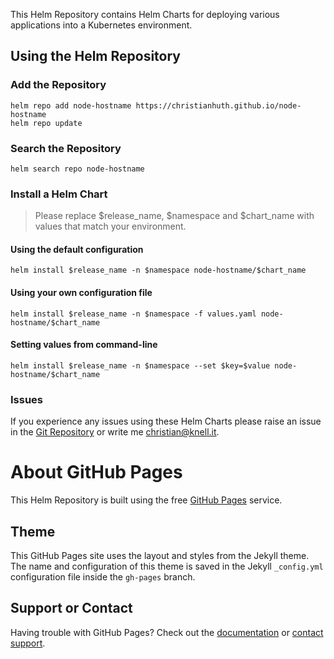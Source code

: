 This Helm Repository contains Helm Charts for deploying various applications into a Kubernetes environment.

## Using the Helm Repository

### Add the Repository

```
helm repo add node-hostname https://christianhuth.github.io/node-hostname
helm repo update
```

### Search the Repository

```
helm search repo node-hostname
```

### Install a Helm Chart

> Please replace $release_name, $namespace and $chart_name with values that match your environment.

#### Using the default configuration

```
helm install $release_name -n $namespace node-hostname/$chart_name
```

#### Using your own configuration file

```
helm install $release_name -n $namespace -f values.yaml node-hostname/$chart_name
```

#### Setting values from command-line

```
helm install $release_name -n $namespace --set $key=$value node-hostname/$chart_name
```

### Issues

If you experience any issues using these Helm Charts please raise an issue in the [Git Repository](https://github.com/christianhuth/node-hostname/issues) or write me [christian@knell.it](mailto:christian@knell.it).

# About GitHub Pages

This Helm Repository is built using the free [GitHub Pages](https://docs.github.com/en/pages/quickstart) service.

## Theme

This GitHub Pages site uses the layout and styles from the Jekyll theme. The name and configuration of this theme is saved in the Jekyll `_config.yml` configuration file inside the `gh-pages` branch.

## Support or Contact

Having trouble with GitHub Pages? Check out the [documentation](https://docs.github.com/categories/github-pages-basics/) or [contact support](https://support.github.com/contact).
